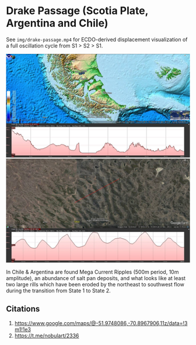 # Drake Passage (Scotia Plate, Argentina and Chile)

See `img/drake-passage.mp4` for ECDO-derived displacement visualization of a full oscillation cycle from S1 > S2 > S1.

![drake passage](img/drake-passage.jpg "Drake Passage")
![drake passage](img/drake-passage2.jpg "Drake Passage")

In Chile & Argentina are found Mega Current Ripples (500m period, 10m amplitude), an abundance of salt pan deposits, and what looks like at least two large rills which have been eroded by the northeast to southwest flow during the transition from State 1 to State 2.

## Citations

1. https://www.google.com/maps/@-51.9748086,-70.8967906,11z/data=!3m1!1e3
2. https://t.me/nobulart/2336
